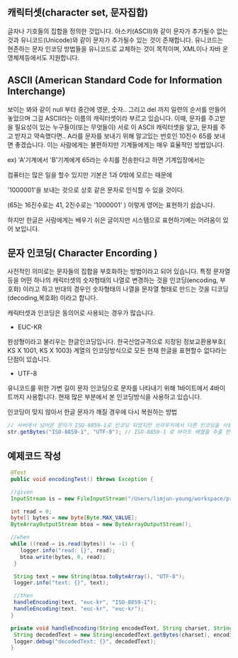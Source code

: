 ## 캐릭터셋(character set, 문자집합)

글자나 기호들의 집합을 정의한 것입니다.
아스키(ASCII)와 같이 문자가 추가될수 없는 것과 유니코드(Unicode)와 같이 문자가 추가될수 있는 것이 존재합니다.
유니코드는 현존하는 문자 인코딩 방법들을 유니코드로 교체하는 것이 목적이며, XML이나 자바 운영체제등에서도 지원합니다.


## ASCII (American Standard Code for Information Interchange)

보이는 봐와 같이 null 부터 중간에 영문, 숫자.. 그리고 del 까지 일련의 순서를 만들어 놓았으며 그걸 ASCII라는 이름의 캐릭터셋이라 부르고 있습니다.
이때, 문자를 주고받을 필요성이 있는 누구들이(또는 무엇들이) 서로 이 ASCII 캐릭터셋을 알고, 문자를 주고 받자고 약속했다면.. 
A라를 문자를 보내기 위해 알고있는 번호인 10진수 65를 보내면 좋겠습니다.
이는 사람에게는 불편하지만 기계들에게는 매우 효율적인 방법입니다.
 
ex)
'A'기계에서 'B'기계에게 65라는 수치를 전송한다고 하면 기계입장에서는

컴퓨터는 많은 일을 할수 있지만 기본은 1과 0밖에 모르는 때문에

'1000001'을 보내는 것으로 상호 같은 문자로 인식할 수 있을 것이다.

(65는 16진수로는 41, 2진수로는 '1000001' )
이렇게 영어는 표현하기 쉽습니다.

하지만 한글은 사람에게는 배우기 쉬은 글이지만
시스템으로 표현하기에는 어려움이 있어 보입니다.

## 문자 인코딩( Character Encording )

사전적인 의미로는 문자들의 집합을 부호화하는 방법이라고 되어 있습니다.
특정 문자열등을 어떤 하나의 캐릭터셋의 숫자형태의 나열로 변경하는 것을 인코딩(encoding, 부호화) 이라고 하고
반대의 경우인 숫자형태의 나열을 문자열 형태로 만드는 것을 디코딩(decoding,복호화) 이라고 합니다.


캐릭터셋과 인코딩은 동의어로 사용되는 경우가 많습니다.

- EUC-KR 

완성형이라고 불리우는 한글인코딩입니다.
한국산업규격으로 지정된 정보교환용부호( KS X 1001, KS X 1003) 계열의 인코딩방식으로 모든 현재 한글을 표현할수 없다라는 단점이 있습니다.


- UTF-8

유니코드를 위한 가변 길이 문자 인코딩으로 문자를 나타내기 위해 1바이트에서 4바이트까지 사용합니다.
현재 많은 부분에서 본 인코딩방식을 사용하고 있습니다.

인코딩이 맞지 않아서 한글 문자가 깨질 경우에 다시 복원하는 방법

```java
// 서버에서 넘어온 문자가 ISO-8859-1로 인코딩 되었지만 브라우저에서 다른 인코딩을 사용할 경우 한글 문자가 깨져서 보이게 됩니다.
str.getBytes("ISO-8859-1", "UTF-8"); // ISO-8859-1 로 바이트 배열을 추출 한 값을 UTF-8로 디코딩하여 깨진 한글 문자열을 복원합니다.
```

## 예제코드 작성

```java
 @Test
 public void encodingTest() throws Exception {

 //given
 InputStream is = new FileInputStream("/Users/limjun-young/workspace/privacy/dev/test/test.txt");

 int read = 0;
 byte[] bytes = new byte[Byte.MAX_VALUE];
 ByteArrayOutputStream btoa = new ByteArrayOutputStream();

 //when
 while ((read = is.read(bytes)) != -1) {
    logger.info("read: {}", read);
    btoa.write(bytes, 0, read);
  }

  String text = new String(btoa.toByteArray(), "UTF-8");
  logger.info("text: {}", text);

  //then
  handleEncoding(text, "euc-kr", "ISO-8859-1");
  handleEncoding(text, "euc-kr", "euc-kr");
 }

 private void handleEncoding(String encodedText, String charset, String encoding) throws UnsupportedEncodingException {
  String decodedText = new String(encodedText.getBytes(charset), encoding);
  logger.debug("decodedText: {}", decodedText);
 }
```
